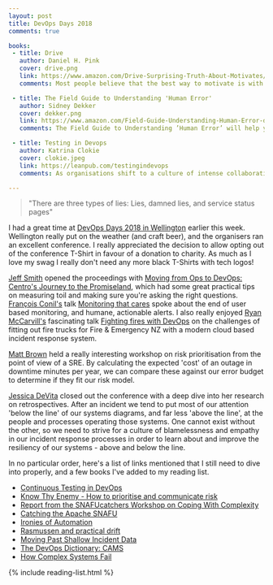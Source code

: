 ```yaml
---
layout: post
title: DevOps Days 2018
comments: true

books:
 - title: Drive
   author: Daniel H. Pink
   cover: drive.png
   link: https://www.amazon.com/Drive-Surprising-Truth-About-Motivates/dp/1594484805
   comments: Most people believe that the best way to motivate is with rewards like money—the carrot-and-stick approach. That's a mistake, says Daniel H. Pink. In this provocative and persuasive new book, he asserts that the secret to high performance and satisfaction-at work, at school, and at home—is the deeply human need to direct our own lives, to learn and create new things, and to do better by ourselves and our world.

 - title: The Field Guide to Understanding 'Human Error'
   author: Sidney Dekker
   cover: dekker.png
   link: https://www.amazon.com/Field-Guide-Understanding-Human-Error-dp-1472439058/dp/1472439058
   comments: The Field Guide to Understanding ’Human Error’ will help you understand a new way of dealing with a perceived 'human error' problem in your organization. It will help you trace how your organization juggles inherent trade-offs between safety and other pressures and expectations, suggesting that you are not the custodian of an already safe system.

 - title: Testing in Devops
   author: Katrina Clokie
   cover: clokie.jpeg
   link: https://leanpub.com/testingindevops
   comments: As organisations shift to a culture of intense collaboration and rapid delivery, the expectations on testers are changing. What does testing look like in an environment with automated build and deployment pipelines? How does appetite for risk change once a product can be tested in production? Who should testers look to connect with across the organisation and how can they work together effectively to deliver quality software?

---
```


> "There are three types of lies: Lies, damned lies, and service status pages"

I had a great time at [DevOps Days 2018 in Wellington](https://www.devopsdays.org/events/2018-wellington/welcome/) earlier this week. Wellington really put on the weather (and craft beer), and the organisers ran an excellent conference. I really appreciated the decision to allow opting out of the conference T-Shirt in favour of a donation to charity. As much as I love my swag I really don't need any more black T-Shirts with tech logos!

[Jeff Smith](https://twitter.com/DarkAndNerdy) opened the proceedings with [Moving from Ops to DevOps: Centro's Journey to the Promiseland](https://www.devopsdays.org/events/2018-wellington/program/jeff-smith/), which had some great practical tips on measuring toil and making sure you're asking the right questions. [François Conil's](https://twitter.com/frconil) talk [Monitoring that cares](https://speakerdeck.com/frconil/devopsdays-wellington-monitoring-that-cares) spoke about the end of user based monitoring, and humane, actionable alerts. I also really enjoyed [Ryan McCarvill's](https://twitter.com/ryanmccarvill) fascinating talk [Fighting fires with DevOps](https://www.devopsdays.org/events/2018-wellington/program/ryan-mccarvill/) on the challenges of fitting out fire trucks for Fire & Emergency NZ with a modern cloud based incident response system.

[Matt Brown](https://twitter.com/xleem) held a really interesting workshop on risk prioritisation from the point of view of a SRE. By calculating the expected 'cost' of an outage in downtime minutes per year, we can compare these against our error budget to determine if they fit our risk model.

[Jessica DeVita](https://twitter.com/ubergeekgirl) closed out the conference with a deep dive into her research on retrospectives. After an incident we tend to put most of our attention 'below the line' of our systems diagrams, and far less 'above the line', at the people and processes operating those systems. One cannot exist without the other, so we need to strive for a culture of blamelessness and empathy in our incident response processes in order to learn about and improve the resiliency of our systems - above and below the line.

In no particular order, here's a list of links mentioned that I still need to dive into properly, and a few books I've added to my reading list.

 - [Continuous Testing in DevOps](https://www.linkedin.com/pulse/continuous-testing-devops-dan-ashby/)
 - [Know Thy Enemy - How to prioritise and communicate risk](https://goo.gl/bwT7eC)
 - [Report from the SNAFUcatchers Workshop on Coping With Complexity](http://stella.report)
 - [Catching the Apache SNAFU](https://snafucatchers.github.io/#3_1_Catching_the_Apache_SNAFU)
 - [Ironies of Automation](http://bit.ly/ironiesofautomation)
 - [Rasmussen and practical drift](https://risk-engineering.org/concept/Rasmussen-practical-drift )
 - [Moving Past Shallow Incident Data](http://www.adaptivecapacitylabs.com/blog/2018/03/23/moving-past-shallow-incident-data)
 - [The DevOps Dictionary: CAMS](http://devopsdictionary.com/wiki/CAMS)
 - [How Complex Systems Fail](http://web.mit.edu/2.75/resources/random/How%20Complex%20Systems%20Fail.pdf)

{% include reading-list.html %}
